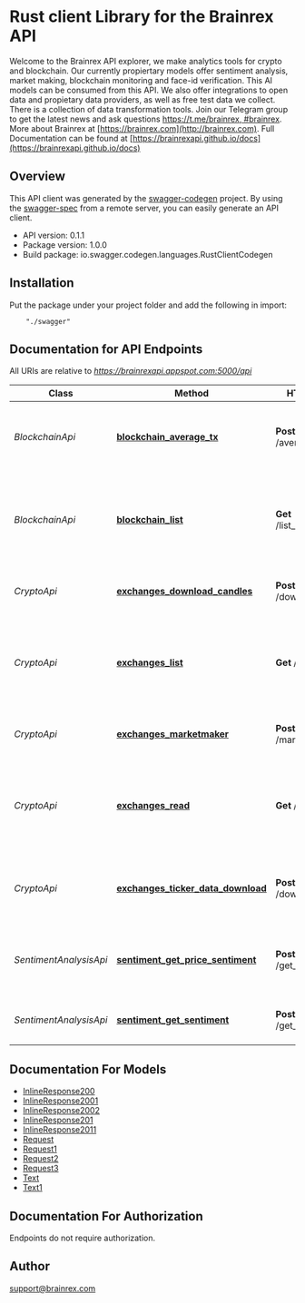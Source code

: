 # Rust client Library for the Brainrex API

Welcome to the Brainrex API explorer, we make analytics tools for crypto and blockchain. Our currently propiertary models offer sentiment analysis, market making, blockchain monitoring and face-id verification. This AI models can be consumed from this API. We also offer integrations to open data and propietary data providers, as well as free test data we collect. There is a collection of data transformation tools. Join our Telegram group to get the latest news and ask questions [https://t.me/brainrex, #brainrex](https://t.me/brainrex). More about Brainrex at [https://brainrex.com](http://brainrex.com). Full Documentation can be found at [https://brainrexapi.github.io/docs](https://brainrexapi.github.io/docs)

## Overview
This API client was generated by the [swagger-codegen](https://github.com/swagger-api/swagger-codegen) project.  By using the [swagger-spec](https://github.com/swagger-api/swagger-spec) from a remote server, you can easily generate an API client.

- API version: 0.1.1
- Package version: 1.0.0
- Build package: io.swagger.codegen.languages.RustClientCodegen

## Installation
Put the package under your project folder and add the following in import:
```
    "./swagger"
```

## Documentation for API Endpoints

All URIs are relative to *https://brainrexapi.appspot.com:5000/api*

Class | Method | HTTP request | Description
------------ | ------------- | ------------- | -------------
*BlockchainApi* | [**blockchain_average_tx**](rust/docs/BlockchainApi.md#blockchain_average_tx) | **Post** /average_tx_fee | Calculate average transccion fee of a given blockchain
*BlockchainApi* | [**blockchain_list**](rust/docs/BlockchainApi.md#blockchain_list) | **Get** /list_blockchain | The blockchains data structure supported by the Brainrex API
*CryptoApi* | [**exchanges_download_candles**](rust/docs/CryptoApi.md#exchanges_download_candles) | **Post** /download_candles | Downloads candle format market data
*CryptoApi* | [**exchanges_list**](rust/docs/CryptoApi.md#exchanges_list) | **Get** /markets | The markets data structure supported by the Brainrex Market API
*CryptoApi* | [**exchanges_marketmaker**](rust/docs/CryptoApi.md#exchanges_marketmaker) | **Post** /market_making | Market Making as a Service API.
*CryptoApi* | [**exchanges_read**](rust/docs/CryptoApi.md#exchanges_read) | **Get** /exchanges | The exchanges data structure supported by the Brainrex API
*CryptoApi* | [**exchanges_ticker_data_download**](rust/docs/CryptoApi.md#exchanges_ticker_data_download) | **Post** /download_ticker | Download raw ticker data from major crypto markets
*SentimentAnalysisApi* | [**sentiment_get_price_sentiment**](rust/docs/SentimentAnalysisApi.md#sentiment_get_price_sentiment) | **Post** /get_buy_sentiment | Sentiment analysis score using a model trained for buy signals.
*SentimentAnalysisApi* | [**sentiment_get_sentiment**](rust/docs/SentimentAnalysisApi.md#sentiment_get_sentiment) | **Post** /get_sentiment | Sentiment analysis for any given blob of text


## Documentation For Models

 - [InlineResponse200](rust/docs/InlineResponse200.md)
 - [InlineResponse2001](rust/docs/InlineResponse2001.md)
 - [InlineResponse2002](rust/docs/InlineResponse2002.md)
 - [InlineResponse201](rust/docs/InlineResponse201.md)
 - [InlineResponse2011](rust/docs/InlineResponse2011.md)
 - [Request](rust/docs/Request.md)
 - [Request1](rust/docs/Request1.md)
 - [Request2](rust/docs/Request2.md)
 - [Request3](rust/docs/Request3.md)
 - [Text](rust/docs/Text.md)
 - [Text1](rust/docs/Text1.md)


## Documentation For Authorization
 Endpoints do not require authorization.


## Author

support@brainrex.com
